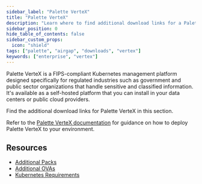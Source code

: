 ```yaml
---
sidebar_label: "Palette VerteX"
title: "Palette VerteX"
description: "Learn where to find additional download links for a Palette VerteX installation."
sidebar_position: 0
hide_table_of_contents: false
sidebar_custom_props:
  icon: "shield"
tags: ["palette", "airgap", "downloads", "vertex"]
keywords: ["enterprise", "vertex"]
---
```


Palette VerteX is a FIPS-compliant Kubernetes management platform designed specifically for regulated industries such as
government and public sector organizations that handle sensitive and classified information. It's available as a
self-hosted platform that you can install in your data centers or public cloud providers.

Find the additional download links for Palette VerteX in this section.

Refer to the [Palette VerteX documentation](../../vertex/install-palette-vertex/install-palette-vertex.md) for guidance on
how to deploy Palette VerteX to your environment.

## Resources

- [Additional Packs](./additional-packs.md)
- [Additional OVAs](./additional-ovas.md)
- [Kubernetes Requirements](./kubernetes-requirements.md)
